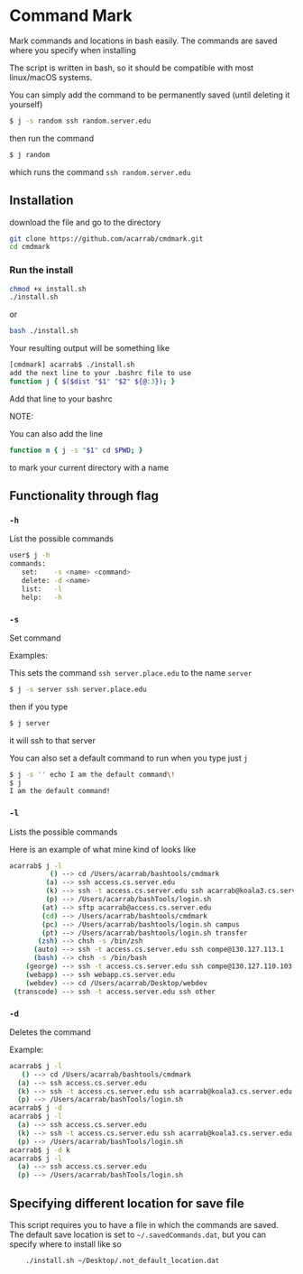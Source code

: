 # Command Mark

Mark commands and locations in bash easily.
The commands are saved where you specify when installing

The script is written in bash, so it should be compatible with most linux/macOS systems.


You can simply add the command to be permanently saved (until deleting it yourself)
```bash
$ j -s random ssh random.server.edu
```
then run the command
```bash
$ j random
```
which runs the command `ssh random.server.edu`



## Installation

download the file and go to the directory
```bash
git clone https://github.com/acarrab/cmdmark.git
cd cmdmark
```
### Run the install
```bash
chmod +x install.sh
./install.sh
```
or
```bash
bash ./install.sh
```

Your resulting output will be something like
```bash
[cmdmark] acarrab$ ./install.sh
add the next line to your .bashrc file to use
function j { $($dist "$1" "$2" ${@:3}); }
```
Add that line to your bashrc

NOTE:

You can also add the line

```bash
function m { j -s "$1" cd $PWD; }
```

to mark your current directory with a name


## Functionality through flag

### `-h`
List the possible commands

```bash
user$ j -h
commands:
   set:    -s <name> <command>
   delete: -d <name>
   list:   -l
   help:   -h
```

### `-s`
Set command


Examples:

This sets the command `ssh server.place.edu` to the name `server`
```bash
$ j -s server ssh server.place.edu
```
then if you type
```bash
$ j server
```
it will ssh to that server


You can also set a default command to run when you type just `j`
```bash
$ j -s '' echo I am the default command\!
$ j
I am the default command!
```

### `-l`
Lists the possible commands

Here is an example of what mine kind of looks like

```bash
acarrab$ j -l
          () --> cd /Users/acarrab/bashtools/cmdmark
         (a) --> ssh access.cs.server.edu
         (k) --> ssh -t access.cs.server.edu ssh acarrab@koala3.cs.server.edu
         (p) --> /Users/acarrab/bashTools/login.sh
        (at) --> sftp acarrab@access.cs.server.edu
        (cd) --> /Users/acarrab/bashtools/cmdmark
        (pc) --> /Users/acarrab/bashtools/login.sh campus
        (pt) --> /Users/acarrab/bashtools/login.sh transfer
       (zsh) --> chsh -s /bin/zsh
      (auto) --> ssh -t access.cs.server.edu ssh compe@130.127.113.1
      (bash) --> chsh -s /bin/bash
    (george) --> ssh -t access.cs.server.edu ssh compe@130.127.110.103
    (webapp) --> ssh webapp.cs.server.edu
    (webdev) --> cd /Users/acarrab/Desktop/webdev
 (transcode) --> ssh -t access.server.edu ssh other
```

### `-d`
Deletes the command

Example:
```bash
acarrab$ j -l
   () --> cd /Users/acarrab/bashtools/cmdmark
  (a) --> ssh access.cs.server.edu
  (k) --> ssh -t access.cs.server.edu ssh acarrab@koala3.cs.server.edu
  (p) --> /Users/acarrab/bashTools/login.sh
acarrab$ j -d
acarrab$ j -l
  (a) --> ssh access.cs.server.edu
  (k) --> ssh -t access.cs.server.edu ssh acarrab@koala3.cs.server.edu
  (p) --> /Users/acarrab/bashTools/login.sh
acarrab$ j -d k
acarrab$ j -l
  (a) --> ssh access.cs.server.edu
  (p) --> /Users/acarrab/bashTools/login.sh
```




## Specifying different location for save file

This script requires you to have a file in which the commands are saved.
The default save location is set to `~/.savedCommands.dat`, but you can specify
where to install like so

```bash
	./install.sh ~/Desktop/.not_default_location.dat
```
